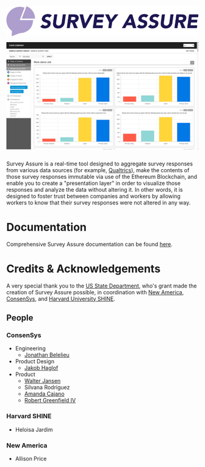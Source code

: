<img src="docs/assets/images/logo.svg" style="margin-bottom: 12px;" />

<img src="docs/assets/images/survey_assure_01.png" style="margin-bottom: 12px;" />

Survey Assure is a real-time tool designed to aggregate survey responses from various data sources (for example, [Qualtrics](https://www.qualtrics.com/)), make the contents of those survey responses immutable via use of the Ethereum Blockchain, and enable you to create a "presentation layer" in order to visualize those responses and analyze the data without altering it. In other words, it is designed to foster trust between companies and workers by allowing workers to know that their survey responses were not altered in any way.

# Documentation

Comprehensive Survey Assure documentation can be found [here](https://newamericafoundation.github.io/digi_survey_assure).

# Credits & Acknowledgements

A very special thank you to the [US State Department](https://www.state.gov/), who's grant made the creation of Survey Assure possible, in coordination with [New America](https://www.newamerica.org/), [ConsenSys](https://consensys.net/), and [Harvard University SHINE](https://sites.sph.harvard.edu/shine/).

## People

### ConsenSys
- Engineering
  - [Jonathan Belelieu](https://github.com/jbelelieu)
- Product Design
  - [Jakob Haglof](http://jakobhaglof.com/)
- Product
  - [Walter Jansen](https://www.linkedin.com/in/chip-jansen-8844902/)
  - Silvana Rodriguez
  - [Amanda Cajano](https://www.linkedin.com/in/acajano/)
  - [Robert Greenfield IV](https://twitter.com/robtg4)

### Harvard SHINE
- Heloisa Jardim
  
### New America
- Allison Price
